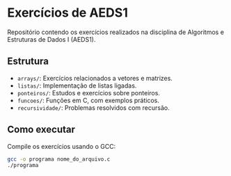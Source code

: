 # Exercícios de AEDS1
Repositório contendo os exercícios realizados na disciplina de Algoritmos e Estruturas de Dados I (AEDS1).

## Estrutura
- `arrays/`: Exercícios relacionados a vetores e matrizes.
- `listas/`: Implementação de listas ligadas.
- `ponteiros/`: Estudos e exercícios sobre ponteiros.
- `funcoes/`: Funções em C, com exemplos práticos.
- `recursividade/`: Problemas resolvidos com recursão.

## Como executar
Compile os exercícios usando o GCC:
```bash
gcc -o programa nome_do_arquivo.c
./programa
